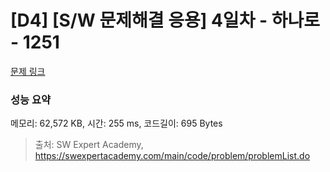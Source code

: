 # [D4] [S/W 문제해결 응용] 4일차 - 하나로 - 1251 

[문제 링크](https://swexpertacademy.com/main/code/problem/problemDetail.do?contestProbId=AV15StKqAQkCFAYD) 

### 성능 요약

메모리: 62,572 KB, 시간: 255 ms, 코드길이: 695 Bytes



> 출처: SW Expert Academy, https://swexpertacademy.com/main/code/problem/problemList.do